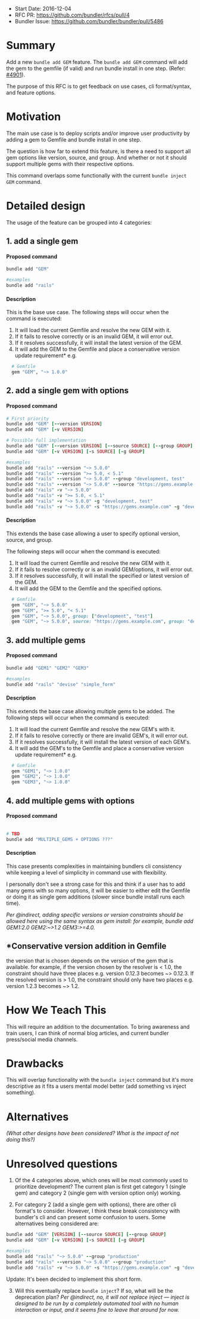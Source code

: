 - Start Date: 2016-12-04
- RFC PR: https://github.com/bundler/rfcs/pull/4
- Bundler Issue: https://github.com/bundler/bundler/pull/5486

# Summary

Add a new `bundle add GEM` feature. The `bundle add GEM` command will add the gem to the gemfile (if valid) and run bundle install in one step. (Refer: [#4901](https://github.com/bundler/bundler/issues/4901)).

The purpose of this RFC is to get feedback on use cases, cli format/syntax, and feature options.

# Motivation

The main use case is to deploy scripts and/or improve user productivity by adding a gem to Gemfile and bundle install in one step.

The question is how far to extend this feature, is there a need to support all gem options like version, source, and group. And whether or not it should support multiple gems with their respective options.

This command overlaps some functionally with the current `bundle inject GEM` command.

# Detailed design

The usage of the feature can be grouped into 4 categories:

## 1. add a single gem
#### Proposed command
```ruby
bundle add "GEM"

#examples
bundle add "rails"
```
#### Description
This is the base use case. The following steps will occur when the command is executed:
1. It will load the current Gemfile and resolve the new GEM with it.
2. If it fails to resolve correctly or is an invalid GEM, it will error out.
3. If it resolves successfully, it will install the latest version of the GEM.
4. It will add the GEM to the Gemfile and place a conservative version update requirement* e.g.
```ruby
  # Gemfile
  gem "GEM", "~> 1.0.0"
```

## 2. add a single gem with options
#### Proposed command
```ruby
# First priority
bundle add "GEM" [--version VERSION]
bundle add "GEM" [-v VERSION]

# Possible full implementation
bundle add "GEM" [--version VERSION] [--source SOURCE] [--group GROUP]
bundle add "GEM" [-v VERSION] [-s SOURCE] [-g GROUP]

#examples
bundle add "rails" --version "~> 5.0.0"
bundle add "rails" --version ">= 5.0, < 5.1"
bundle add "rails" --version "~> 5.0.0" --group "development, test"
bundle add "rails" --version "~> 5.0.0" --source "https://gems.example.com" --group "development"
bundle add "rails" -v "~> 5.0.0"
bundle add "rails" -v ">= 5.0, < 5.1"
bundle add "rails" -v "~> 5.0.0" -g "development, test"
bundle add "rails" -v "~> 5.0.0" -s "https://gems.example.com" -g "development"
```
#### Description
This extends the base case allowing a user to specify optional version, source, and group.

The following steps will occur when the command is executed:
1. It will load the current Gemfile and resolve the new GEM with it.
2. If it fails to resolve correctly or is an invalid GEM/options, it will error out.
3. If it resolves successfully, it will install the specified or latest version of the GEM.
4. It will add the GEM to the Gemfile and the specified options.

```ruby
  # Gemfile
  gem "GEM", "~> 5.0.0"
  gem "GEM", ">= 5.0", "< 5.1"
  gem "GEM", "~> 5.0.0", group: ["development", "test"]
  gem "GEM", "~> 5.0.0", source: "https://gems.example.com", group: "development"
```
## 3. add multiple gems
#### Proposed command
```ruby
bundle add "GEM1" "GEM2" "GEM3"

#examples
bundle add "rails" "devise" "simple_form"
```
#### Description
This extends the base case allowing multiple gems to be added.
The following steps will occur when the command is executed:
1. It will load the current Gemfile and resolve the new GEM's with it.
2. If it fails to resolve correctly or there are invalid GEM's, it will error out.
3. If it resolves successfully, it will install the latest version of each GEM's.
4. It will add the GEM's to the Gemfile and place a conservative version update requirement* e.g.
```ruby
  # Gemfile
  gem "GEM1", "~> 1.0.0"
  gem "GEM2", "~> 1.0.0"
  gem "GEM3", "~> 1.0.0"
```

## 4. add multiple gems with options
#### Proposed command
```ruby

# TBD
bundle add "MULTIPLE_GEMS + OPTIONS ???"
```
#### Description
This case presents complexities in maintaining bundlers cli consistency while keeping a level of simplicity in command use with flexibility.

I personally don't see a strong case for this and think if a user has to add many gems with so many options, it will be easier to either edit the Gemfile or doing it as single gem additions (slower since bundle install runs each time).

*Per @indirect, adding specific versions or version constraints should be allowed here using the same syntax as gem install: for example, bundle add GEM1:2.0 GEM2:~>1.2 GEM3:>=4.0.*

## *Conservative version addition in Gemfile

the version that is chosen depends on the version of the gem that is available. for example, if the version chosen by the resolver is < 1.0, the constraint should have three places e.g. version 0.12.3 becomes ~> 0.12.3. If the resolved version is > 1.0, the constraint should only have two places e.g. version 1.2.3 becomes ~> 1.2.

# How We Teach This

This will require an addition to the documentation. To bring awareness and train users, I can think of normal blog articles, and current bundler press/social media channels.

# Drawbacks

This will overlap functionality with the `bundle inject` command but it's more descriptive as it fits a users mental model better (add something vs inject something).

# Alternatives

*(What other designs have been considered? What is the impact of not doing this?)*

# Unresolved questions

1. Of the 4 categories above, which ones will be most commonly used to prioritize development? The current plan is first get category 1 (single gem) and category 2 (single gem with version option only) working.

2. For category 2 (add a single gem with options), there are other cli format's to consider. However, I think these break consistency with bundler's cli and can present some confusion to users. Some alternatives being considered are:
```ruby
bundle add "GEM" [VERSION] [--source SOURCE] [--group GROUP]
bundle add "GEM" [-v VERSION] [-s SOURCE] [-g GROUP]

#examples
bundle add "rails" "~> 5.0.0" --group "production"
bundle add "rails" --version "~> 5.0.0" --group "production"
bundle add "rails" -v "~> 5.0.0" -s "https://gems.example.com" -g "development"
```
Update: It's been decided to implement this short form.

3. Will this eventually replace `bundle inject`? If so, what will be the deprecation plan?
*Per @indirect, no, it will not replace inject — inject is designed to be run by a completely automated tool with no human interaction or input, and it seems fine to leave that around for now.*
